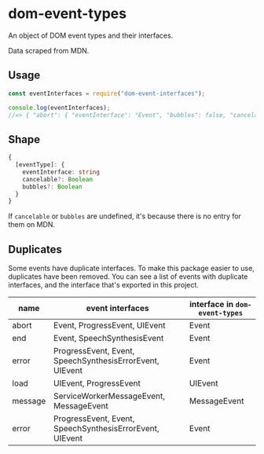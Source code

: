 # dom-event-types

An object of DOM event types and their interfaces.

Data scraped from MDN.

## Usage

```js
const eventInterfaces = require("dom-event-interfaces");

console.log(eventInterfaces);
//=> { "abort": { "eventInterface": "Event", "bubbles": false, "cancelable": false }, ... }
```

## Shape

```ts
{
  [eventType]: {
    eventInterface: string
    cancelable?: Boolean
    bubbles?: Boolean
  }
}
```

If `cancelable` or `bubbles` are undefined, it's because there is no entry for them on MDN.

## Duplicates

Some events have duplicate interfaces. To make this package easier to use, duplicates have been removed. You can see a list of events with duplicate interfaces, and the interface that's exported in this project.

| name    | event interfaces                                         | interface in `dom-event-types` |
| ------- | -------------------------------------------------------- | ------------------------------ |
| abort   | Event, ProgressEvent, UIEvent                            | Event                          |
| end     | Event, SpeechSynthesisEvent                              | Event                          |
| error   | ProgressEvent, Event, SpeechSynthesisErrorEvent, UIEvent | Event                          |
| load    | UIEvent, ProgressEvent                                   | UIEvent                        |
| message | ServiceWorkerMessageEvent, MessageEvent                  | MessageEvent                   |
| error   | ProgressEvent, Event, SpeechSynthesisErrorEvent, UIEvent | Event                          |
